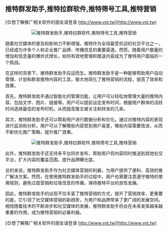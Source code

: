 ## **推特群发助手,推特拉群软件,推特筛号工具,推特营销**

[😍想了解推广相关软件的朋友请登录 http://www.vst.tw](http://www.vst.tw)

 <center><img src="https://vst.tw/MP4/tuiguang/png/4.png" alt="推特群发助手,推特拉群软件,推特筛号工具,推特营销"></center>

随着社交媒体的普及和影响力不断增强，推特作为全球最受欢迎的社交平台之一，已经成为许多个人和企业推广品牌、传播信息的重要渠道。然而，随着用户数量的增加和信息量的爆炸式增长，如何有效地管理和推送内容成为了推特用户面临的一个挑战。

在这样的背景下，推特群发助手应运而生。推特群发助手是一种能够帮助用户自动管理、计划和群发推特内容的工具，极大地简化了推特营销的流程，提高了效率和效果。

首先，推特群发助手通过智能化的管理功能，让用户可以轻松地管理大量的推特内容，包括文字、图片、链接等。用户可以提前设定发布时间，根据用户群体的活跃时间选择最佳的发布时机，从而提高推文被关注和转发的几率。

其次，推特群发助手还可以帮助用户进行数据分析和优化。通过对推特内容的表现进行监测和分析，用户可以了解哪些内容受到用户喜爱，哪些内容需要改进，从而不断优化推广策略，提升推广效果。

 <center><img src="https://vst.tw/MP4/tuiguang/png/4.png" alt="推特群发助手,推特拉群软件,推特筛号工具,推特营销"></center>

此外，推特群发助手还支持多平台同步发布，帮助用户将内容同时推送到其他社交平台，扩大内容的覆盖范围，提升品牌曝光度。

总的来说，推特群发助手作为社交媒体营销的利器，为用户提供了便利、高效的推广解决方案。然而，在使用推特群发助手的过程中，用户也需要注意遵守推特的使用规则，避免过度营销和垃圾信息的传播，保持推特平台的良性发展。

因此，推特群发助手的出现不仅丰富了推特营销的方式，提升了营销效率，更重要的是，它引领了社交媒体营销的新趋势，为用户和品牌带来了更广阔的发展空间。相信随着技术的不断进步和社交媒体的发展，推特群发助手将会在未来发挥越来越重要的作用，成为推特营销的必备利器。

[😍想了解推广相关软件的朋友请登录 http://www.vst.tw](http://www.vst.tw)



